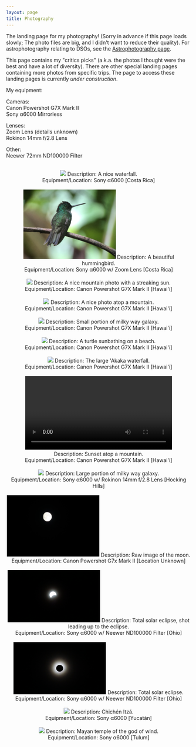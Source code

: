 ```yaml
---
layout: page
title: Photography
---
```


<script src="https://unpkg.com/vanilla-back-to-top@7.2.1/dist/vanilla-back-to-top.min.js"></script>
<script>addBackToTop({
  diameter: 56,
  backgroundColor: 'rgb(106, 159, 181)',
  textColor: '#fff'
})</script>

The landing page for my photography! (Sorry in advance if this page loads slowly; The photo files are big, and I didn't want to reduce their quality). For astrophotography relating to DSOs, see the <a href="/astrophotography/index.html">Astrophotography page</a>. 

This page contains my "critics picks" (a.k.a. the photos I thought were the best and have a lot of diversity). There are other special landing pages containing more photos from specific trips. The page to access these landing pages is currently *under construction*. 

My equipment: <br />

Cameras: <br />
Canon Powershot G7X Mark II <br />
Sony α6000 Mirrorless <br />

Lenses: <br />
Zoom Lens (details unknown) <br />
Rokinon 14mm f/2.8 Lens <br />

Other: <br />
Neewer 72mm ND100000 Filter


<br />

<center>
    <img src="/PFW/DSC02794.JPG" width="50%"/>
    Description: A nice waterfall. <br />
    Equipment/Location: Sony α6000 [Costa Rica] <br />
</center>

<br />

<center>
    <img src="/PFW/IMG_5528.JPG" width="50%"/>
    Description: A beautiful hummingbird. <br />
    Equipment/Location: Sony α6000 w/ Zoom Lens [Costa Rica] <br />
</center>

<br />

<center>
    <img src="/PFW/IMG_2711.JPG" width="50%"/>
    Description: A nice mountain photo with a streaking sun. <br />
    Equipment/Location: Canon Powershot G7X Mark II [Hawai'i] <br />
</center>

<br />

<center>
    <img src="/PFW/IMG_2738.JPG" width="50%"/>
    Description: A nice photo atop a mountain. <br />
    Equipment/Location: Canon Powershot G7X Mark II [Hawai'i] <br />
</center>

<br />

<center>
    <img src="/PFW/IMG_2771.JPG" width="50%"/>
    Description: Small portion of milky way galaxy. <br />
    Equipment/Location: Canon Powershot G7X Mark II [Hawai'i] <br />
</center>

<br />

<center>
    <img src="/PFW/IMG_2868.JPG" width="50%"/>
    Description: A turtle sunbathing on a beach. <br />
    Equipment/Location: Canon Powershot G7X Mark II [Hawai'i] <br />
</center>

<br />

<center>
    <img src="/PFW/IMG_2902.JPG" width="50%"/>
    Description: The large 'Akaka waterfall. <br />
    Equipment/Location: Canon Powershot G7X Mark II [Hawai'i] <br />
</center>

<br />

<center>
    <video width="400" controls>
    <source src="/PFW/MVI_2736.MP4" type="video/mp4">
    Your browser does not support the video tag.
    </video> <br />
    Description: Sunset atop a mountain. <br />
    Equipment/Location: Canon Powershot G7X Mark II [Hawai'i] <br />
</center>

<br />

<center>
    <img src="/PFW/DSC03063.JPG" width="50%"/>
    Description: Large portion of milky way galaxy. <br />
    Equipment/Location: Sony α6000 w/ Rokinon 14mm f/2.8 Lens [Hocking Hills] <br />
</center>

<br />

<center>
    <img src="/PFW/NAZZ7335.JPG" width="50%"/>
    Description: Raw image of the moon. <br />
    Equipment/Location: Canon Powershot G7x Mark II [Location Unknown] <br />
</center>

<br />

<center>
    <img src="/PFW/DSC03111.JPG" width="50%"/>
    Description: Total solar eclipse, shot leading up to the eclipse. <br />
    Equipment/Location: Sony α6000 w/ Neewer ND100000 Filter [Ohio]<br />
</center>

<br />

<center>
    <img src="/PFW/DSC031052.JPG" width="50%"/>
    Description: Total solar eclipse. <br />
    Equipment/Location: Sony α6000 w/ Neewer ND100000 Filter [Ohio]<br />
</center>

<br />

<center>
    <img src="/PFW/DSC03215.JPG" width="50%"/>
    Description: Chichén Itzá. <br />
    Equipment/Location: Sony α6000 [Yucatán]<br />
</center>

<br />

<center>
    <img src="/PFW/DSC03244.JPG" width="50%"/>
    Description: Mayan temple of the god of wind. <br />
    Equipment/Location: Sony α6000 [Tulum]<br />
</center>